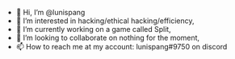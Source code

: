 - 👋 Hi, I’m @lunispang
- 👀 I’m interested in hacking/ethical hacking/efficiency,
- 🌱 I’m currently working on a game called Split,
- 💞️ I’m looking to collaborate on nothing for the moment,
- 📫 How to reach me at my account: lunispang#9750 on discord

<!---
lunispang/lunispang is a ✨ special ✨ repository because its `README.md` (this file) appears on your GitHub profile.
You can click the Preview link to take a look at your changes.
--->
